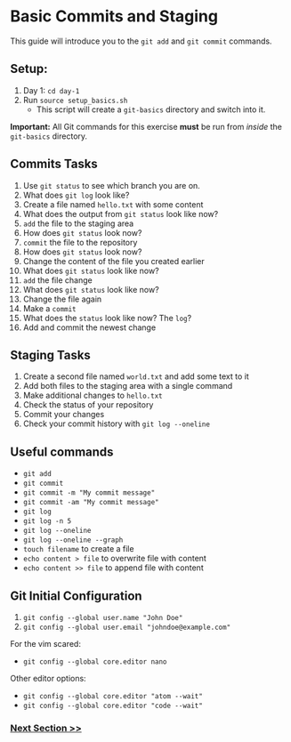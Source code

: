 # Basic Commits and Staging
This guide will introduce you to the `git add` and `git commit` commands.

## Setup:
1. Day 1: `cd day-1`  
2. Run `source setup_basics.sh`
   - This script will create a `git-basics` directory and switch into it.

**Important:** All Git commands for this exercise **must** be run from *inside* the `git-basics` directory.

## Commits Tasks

1. Use `git status` to see which branch you are on.
2. What does `git log` look like?
3. Create a file named `hello.txt` with some content
4. What does the output from `git status` look like now?
5. `add` the file to the staging area
6. How does `git status` look now?
7. `commit` the file to the repository
8. How does `git status` look now?
9. Change the content of the file you created earlier
10. What does `git status` look like now?
11. `add` the file change
12. What does `git status` look like now?
13. Change the file again
14. Make a `commit`
15. What does the `status` look like now? The `log`?
16. Add and commit the newest change

## Staging Tasks

1. Create a second file named `world.txt` and add some text to it
2. Add both files to the staging area with a single command
3. Make additional changes to `hello.txt`
4. Check the status of your repository
5. Commit your changes
6. Check your commit history with `git log --oneline`

## Useful commands
- `git add`
- `git commit`
- `git commit -m "My commit message"`
- `git commit -am "My commit message"`
- `git log`
- `git log -n 5`
- `git log --oneline`
- `git log --oneline --graph`
- `touch filename` to create a file
- `echo content > file` to overwrite file with content
- `echo content >> file` to append file with content

## Git Initial Configuration
1. `git config --global user.name "John Doe"`
1. `git config --global user.email "johndoe@example.com"`

For the vim scared:
- `git config --global core.editor nano`

Other editor options:
- `git config --global core.editor "atom --wait"`
- `git config --global core.editor "code --wait"` 

### [Next Section >>](2-basic-staging.md)